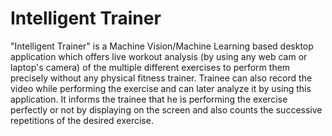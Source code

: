 # Intelligent Trainer
"Intelligent Trainer" is a Machine Vision/Machine Learning based desktop application which offers live workout analysis (by using any web cam or laptop's camera) of the multiple different exercises to perform them precisely without any physical fitness trainer. Trainee can also record the video while performing the exercise and can later analyze it by using this application. It informs the trainee that he is performing the exercise perfectly or not by displaying on the screen and also counts the successive repetitions of the desired exercise.
